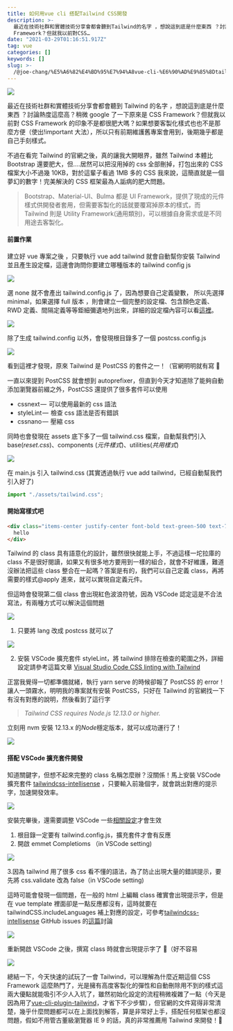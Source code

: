 ```yaml
---
title: 如何用vue cli 搭配Tailwind CSS開發
description: >-
  最近在技術社群和實體技術分享會都會聽到Tailwind的名字 ，想說這到底是什麼東西 ？討論熱度這麼高？稍微google了一下原來是CSS
  Framework？但就我以前對CSS…
date: "2021-03-29T01:16:51.917Z"
tag: vue
categories: []
keywords: []
slug: >-
  /@joe-chang/%E5%A6%82%E4%BD%95%E7%94%A8vue-cli-%E6%90%AD%E9%85%8Dtailwind-css%E9%96%8B%E7%99%BC-42c0f0dc3d3a
---
```


![](/img/1__be__1YYiD8cGVJZu81iP7QQ.jpeg)

最近在技術社群和實體技術分享會都會聽到 Tailwind 的名字 ，想說這到底是什麼東西 ？討論熱度這麼高？稍微 google 了一下原來是 CSS Framework？但就我以前對 CSS Framework 的印象不是都很肥大嗎？如果想要客製化樣式也也不是那麼方便（使出!important 大法），所以只有前期維護舊專案會用到，後期幾乎都是自己手刻樣式。

不過在看完 Tailwind 的官網之後，真的讓我大開眼界，雖然 Tailwind 本體比 Bootstrap 還要肥大，但….居然可以把沒用掉的 css 全部刪掉，打包出來的 CSS 檔案大小不過幾 10KB，對於這輩子看過 1MB 多的 CSS 我來說，這簡直就是一個夢幻的數字！完美解決的 CSS 框架最為人詬病的肥大問題。

> Bootstrap、Material-UI、Bulma 都是 UI Framework，提供了現成的元件樣式供開發者套用，但需要客製化的話就要覆寫掉原本的樣式，而 Tailwind 則是 Utility Framework(通用類別)，可以根據自身需求或是不同用途去客製化。

#### 前置作業

建立好 vue 專案之後 ，只要執行 vue add tailwind 就會自動幫你安裝 Tailwind 並且產生設定檔，這邊會詢問你要建立哪種版本的 tailwind config js

![](/img/1__kk32aFZel1mcZpHQ19181Q.png)

選 none 就不會產出 tailwind.config.js 了，因為想要自己定義變數， 所以先選擇 minimal，如果選擇 full 版本 ，則會建立一個完整的設定檔、包含顏色定義、RWD 定義、間隔定義等等鉅細彌遺地列出來，詳細的設定檔內容可以看[這裡](https://github.com/tailwindlabs/tailwindcss/blob/master/stubs/defaultConfig.stub.js)。

![](/img/1____zVD6OyY0N6xi4SasDzSsw.png)

除了生成 tailwind.config 以外，會發現根目錄多了一個 postcss.config.js

![](/img/1__W__E3ZY1N07SI4a3XoxVOLw.png)

看到這裡才發現，原來 Tailwind 是 PostCSS 的套件之一！（官網明明就有寫 🤣

一直以來提到 PostCSS 就會想到 autoprefixer，但直到今天才知道除了能夠自動添加瀏覽器前綴之外，PostCSS 還提供了很多套件可以使用

- cssnext —  可以使用最新的 css 語法
- styleLint —  檢查 css 語法是否有錯誤
- cssnano —  壓縮 css

同時也會發現在 assets 底下多了一個 tailwind.css 檔案，自動幫我們引入 base(_reset.css_)、components (_元件樣式_)、utilities(_共用樣式_)

![](/img/1__zz7k__QGwn4oJqnwuDpEqQA.png)

在 main.js 引入 tailwind.css (其實透過執行 vue add tailwind，已經自動幫我們引入好了)

```javascript
import "./assets/tailwind.css";
```

#### 開始寫樣式吧

```html
<div class="items-center justify-center font-bold text-green-500 text-7xl">
  hello
</div>
```

Tailwind 的 class 具有語意化的設計，雖然很快就能上手，不過這樣一坨拉庫的 class 不是很好閱讀，如果又有很多地方要用到一樣的組合，就會不好維護，難道沒辦法把這些 class 整合在一起嗎？答案是有的，我們可以自己定義 class，再將需要的樣式@apply 進來，就可以實現自定義元件。

但這時會發現第二個 class 會出現紅色波浪符號，因為 VSCode 認定這是不合法寫法，有兩種方式可以解決這個問題

![](/img/1__rrz69PqCu0ByQwsYPIDSeg.png)

1. 只要將 lang 改成 postcss 就可以了

![](/img/1__pbObFyC5il9EuFgvD6Z4__Q.png)

2. 安裝 VSCode 擴充套件 styleLint，將 tailwind 排除在檢查的範圍之外，詳細設定請參考這篇文章 [Visual Studio Code CSS linting with Tailwind](https://www.meidev.co/blog/visual-studio-code-css-linting-with-tailwind/)

正當我覺得一切都準備就緒，執行 yarn serve 的時候卻報了 PostCSS 的 error！讓人一頭霧水，明明我的專案就有安裝 PostCSS，只好在 Tailwind 的官網找一下有沒有對應的說明，然後看到了這行字

> _Tailwind CSS requires Node.js 12.13.0 or higher._

立刻用 nvm 安裝 12.13.x 的*Node*穩定版本，就可以成功運行了！

![](/img/1__e4m1G7RjghZNsekfcj1omA.png)

#### 搭配 VSCode 擴充套件開發

知道關鍵字，但想不起來完整的 class 名稱怎麼辦？沒關係！馬上安裝 VSCode 擴充套件 [tailwindcss-intellisense](https://github.com/tailwindlabs/tailwindcss-intellisense) ，只要輸入前幾個字，就會跳出對應的提示字，加速開發效率。

![](/img/1__tqzpUxoigQWtkc7YVndX6A.png)

安裝完畢後，還需要調整 VSCode 一些[相關設定](https://github.com/tailwindlabs/tailwindcss-intellisense)才會生效

1.  根目錄一定要有 tailwind.config.js，擴充套件才會有反應
2.  開啟 emmet Completioms （in VSCode setting)

![](/img/1__HM6VzEdqPB8q7ZGVyC3C__A.png)

3.因為 tailwind 用了很多 css 看不懂的語法，為了防止出現大量的錯誤提示，要先將 css.validate 改為 false（in VSCode setting)

這時可能會發現一個問題，在一般的 html 上編輯 class 確實會出現提示字，但是在 vue template 裡面卻是一點反應都沒有，這時就要在 tailwindCSS.includeLanguages 補上對應的設定，可參考[tailwindcss-intellisense](https://github.com/tailwindlabs/tailwindcss-intellisense) GitHub issues 的[這篇](https://github.com/tailwindlabs/tailwindcss-intellisense/issues/49)討論

![](/img/1__xaesRmKtTy6eAHWv9OHqLQ.png)

重新開啟 VSCode 之後，撰寫 class 時就會出現提示字了 🎉（好不容易

![](/img/1__wMocYOQ5__ZaoK1N__fZ9k0A.png)

總結一下，今天快速的試玩了一會 Tailwind，可以理解為什麼近期這個 CSS Framework 這麼熱門了，光是擁有高度客製化的彈性和自動刪除用不到的樣式這兩大優點就能吸引不少人入坑了，雖然初始化設定的流程稍微複雜了一點（今天是因為用了[vue-cli-plugin-tailwind](https://www.npmjs.com/package/vue-cli-plugin-tailwind)，才省下不少步驟），但官網的文件寫得非常清楚，幾乎什麼問題都可以在上面找到解答，算是非常好上手，搭配任何框架也都沒問題，假如不用管古董級瀏覽器 IE 9 的話，真的非常推薦用 Tailwind 來開發！👏
